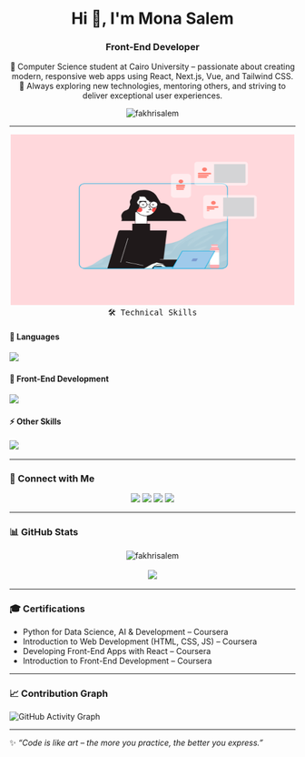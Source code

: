 
<h1 align="center">Hi 👋, I'm Mona  Salem</h1>
<h3 align="center">Front-End Developer </h3>

<p align="center">
  🚀 Computer Science student at Cairo University – passionate about creating modern, responsive web apps using React, Next.js, Vue, and Tailwind CSS.  
  🌱 Always exploring new technologies, mentoring others, and striving to deliver exceptional user experiences.  
</p>

<p align="center">
  <img src="https://komarev.com/ghpvc/?username=fakhrisalem&label=Profile%20views&color=0e75b6&style=flat" alt="fakhrisalem" />
</p>

---
<p align="center">
  <kbd>
    <img src="https://raw.githubusercontent.com/fakhrisalem/fakhrisalem/main/about.gif" width="500" height="300>
  </kbd>
</p>






---

### 🛠️ Technical Skills  

#### 🚀 Languages  
<p align="left">
  <img src="https://skillicons.dev/icons?i=python,cpp,r,ts,js,prolog" />
</p>

#### 🎨 Front-End Development  
<p align="left">
  <img src="https://skillicons.dev/icons?i=react,next,vue,tailwind,sass,bootstrap,html,css" />
</p>

#### ⚡ Other Skills  
<p align="left">
  <img src="https://skillicons.dev/icons?i=git,github,figma,linux" />
</p>

---
### 🔗 Connect with Me
<p align="center">
<a href="https://www.linkedin.com/in/mona-fakhri-998191262" target="blank"><img src="https://img.icons8.com/color/48/000000/linkedin.png"/></a>
<a href="mailto:monafakhri50@gmail.com"><img src="https://img.icons8.com/color/48/000000/gmail.png"/></a>
<a href="https://fakhrisalem.github.io/Portfolio-Web/" target="blank"><img src="https://img.icons8.com/color/48/000000/domain.png"/></a>
<a href="https://github.com/fakhrisalem" target="blank"><img src="https://img.icons8.com/ios-glyphs/48/000000/github.png"/></a>
</p>

---





### 📊 GitHub Stats
<p align="center">
<img src="https://github-readme-stats.vercel.app/api?username=fakhrisalem&show_icons=true&theme=tokyonight" alt="fakhrisalem" />
  <br><br>
<img src="https://github-readme-stats.vercel.app/api/top-langs/?username=fakhrisalem&layout=compact&theme=tokyonight" />
</p>

---

### 🎓 Certifications
- Python for Data Science, AI & Development – Coursera  
- Introduction to Web Development (HTML, CSS, JS) – Coursera  
- Developing Front-End Apps with React – Coursera  
- Introduction to Front-End Development – Coursera  

---

### 📈 Contribution Graph
![GitHub Activity Graph](https://github-readme-activity-graph.vercel.app/graph?username=fakhrisalem&theme=tokyo-night)

---

✨ *“Code is like art – the more you practice, the better you express.”*  


